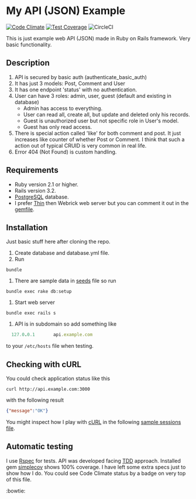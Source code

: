 # My API (JSON) Example
[![Code Climate](https://codeclimate.com/github/szymon33/api/badges/gpa.svg)](https://codeclimate.com/github/szymon33/api)
[![Test Coverage](https://codeclimate.com/github/szymon33/api/badges/coverage.svg)](https://codeclimate.com/github/szymon33/api/coverage)
![CircleCI](https://circleci.com/gh/szymon33/api.svg?style=shield)

This is just example web API (JSON) made in Ruby on Rails framework. Very basic functionality.


## Description

1. API is secured by basic auth (authenticate_basic_auth)
1. It has just 3 models: Post, Comment and User
1. It has one endpoint 'status' with no authentication.
1. User can have 3 roles: admin, user, guest (default and existing in database)
   * Admin has access to everything.
   * User can read all, create all, but update and deleted only his records.
   * Guest is unauthorized user but not specific role in User's model.
   * Guest has only read access.
1. There is special action called 'like' for both comment and post. It just increases like counter of whether Post or Comment. I think that such a action out of typical CRUID is very common in real life.
1. Error 404 (Not Found) is custom handling.


## Requirements

* Ruby version 2.1 or higher.
* Rails version 3.2.
* [PostgreSQL](http://www.postgresql.org/) database.
* I prefer [Thin](https://github.com/macournoyer/thin/) then Webrick web server but you can comment it out in the [gemfile](Gemfile).


## Installation

Just basic stuff here after cloning the repo.

1. Create database and database.yml file.
1. Run
  ```
  bundle
  ```
1. There are sample data in [seeds](db/seeds.rb) file so run
  ```
  bundle exec rake db:setup
  ```
1. Start web server
  ```
  bundle exec rails s
  ```
1. API is in subdomain so add something like
```ruby
  127.0.0.1       api.example.com 
```

to your `/etc/hosts` file when testing.


## Checking with cURL

You could check application status like this
```console
curl http://api.example.com:3000
```

with the following result
```json
{"message":"OK"}
```

You might inspect how I play with [cURL](https://en.wikipedia.org/wiki/CURL) in the following [sample sessions file](CURL.md).


## Automatic testing

I use [Rspec](http://rspec.info/) for tests. API was developed facing [TDD](https://en.wikipedia.org/wiki/Test-driven_development) approach. Installed gem [simplecov](https://github.com/colszowka/simplecov) shows 100% coverage. I have left some extra specs just to show how I do. You could see Code Climate status by a badge on very top of this file.

:bowtie:
